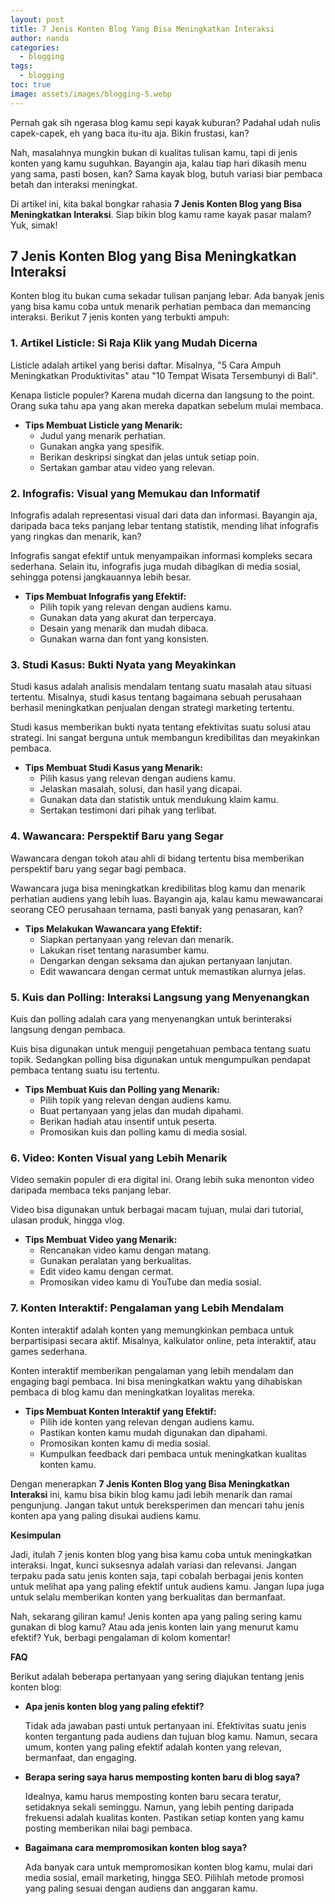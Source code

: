 ```yaml
---
layout: post
title: 7 Jenis Konten Blog Yang Bisa Meningkatkan Interaksi
author: nanda
categories:
  - blogging
tags:
  - blogging
toc: true
image: assets/images/blogging-5.webp
---
```



Pernah gak sih ngerasa blog kamu sepi kayak kuburan? Padahal udah nulis capek-capek, eh yang baca itu-itu aja. Bikin frustasi, kan?

Nah, masalahnya mungkin bukan di kualitas tulisan kamu, tapi di jenis konten yang kamu suguhkan. Bayangin aja, kalau tiap hari dikasih menu yang sama, pasti bosen, kan? Sama kayak blog, butuh variasi biar pembaca betah dan interaksi meningkat.

Di artikel ini, kita bakal bongkar rahasia **7 Jenis Konten Blog yang Bisa Meningkatkan Interaksi**. Siap bikin blog kamu rame kayak pasar malam? Yuk, simak!

## 7 Jenis Konten Blog yang Bisa Meningkatkan Interaksi

Konten blog itu bukan cuma sekadar tulisan panjang lebar. Ada banyak jenis yang bisa kamu coba untuk menarik perhatian pembaca dan memancing interaksi. Berikut 7 jenis konten yang terbukti ampuh:

### 1\. Artikel Listicle: Si Raja Klik yang Mudah Dicerna

Listicle adalah artikel yang berisi daftar. Misalnya, "5 Cara Ampuh Meningkatkan Produktivitas" atau "10 Tempat Wisata Tersembunyi di Bali".

Kenapa listicle populer? Karena mudah dicerna dan langsung to the point. Orang suka tahu apa yang akan mereka dapatkan sebelum mulai membaca.

- **Tips Membuat Listicle yang Menarik:**
    - Judul yang menarik perhatian.
    - Gunakan angka yang spesifik.
    - Berikan deskripsi singkat dan jelas untuk setiap poin.
    - Sertakan gambar atau video yang relevan.

### 2\. Infografis: Visual yang Memukau dan Informatif

Infografis adalah representasi visual dari data dan informasi. Bayangin aja, daripada baca teks panjang lebar tentang statistik, mending lihat infografis yang ringkas dan menarik, kan?

Infografis sangat efektif untuk menyampaikan informasi kompleks secara sederhana. Selain itu, infografis juga mudah dibagikan di media sosial, sehingga potensi jangkauannya lebih besar.

- **Tips Membuat Infografis yang Efektif:**
    - Pilih topik yang relevan dengan audiens kamu.
    - Gunakan data yang akurat dan terpercaya.
    - Desain yang menarik dan mudah dibaca.
    - Gunakan warna dan font yang konsisten.

### 3\. Studi Kasus: Bukti Nyata yang Meyakinkan

Studi kasus adalah analisis mendalam tentang suatu masalah atau situasi tertentu. Misalnya, studi kasus tentang bagaimana sebuah perusahaan berhasil meningkatkan penjualan dengan strategi marketing tertentu.

Studi kasus memberikan bukti nyata tentang efektivitas suatu solusi atau strategi. Ini sangat berguna untuk membangun kredibilitas dan meyakinkan pembaca.

- **Tips Membuat Studi Kasus yang Menarik:**
    - Pilih kasus yang relevan dengan audiens kamu.
    - Jelaskan masalah, solusi, dan hasil yang dicapai.
    - Gunakan data dan statistik untuk mendukung klaim kamu.
    - Sertakan testimoni dari pihak yang terlibat.

### 4\. Wawancara: Perspektif Baru yang Segar

Wawancara dengan tokoh atau ahli di bidang tertentu bisa memberikan perspektif baru yang segar bagi pembaca.

Wawancara juga bisa meningkatkan kredibilitas blog kamu dan menarik perhatian audiens yang lebih luas. Bayangin aja, kalau kamu mewawancarai seorang CEO perusahaan ternama, pasti banyak yang penasaran, kan?

- **Tips Melakukan Wawancara yang Efektif:**
    - Siapkan pertanyaan yang relevan dan menarik.
    - Lakukan riset tentang narasumber kamu.
    - Dengarkan dengan seksama dan ajukan pertanyaan lanjutan.
    - Edit wawancara dengan cermat untuk memastikan alurnya jelas.

### 5\. Kuis dan Polling: Interaksi Langsung yang Menyenangkan

Kuis dan polling adalah cara yang menyenangkan untuk berinteraksi langsung dengan pembaca.

Kuis bisa digunakan untuk menguji pengetahuan pembaca tentang suatu topik. Sedangkan polling bisa digunakan untuk mengumpulkan pendapat pembaca tentang suatu isu tertentu.

- **Tips Membuat Kuis dan Polling yang Menarik:**
    - Pilih topik yang relevan dengan audiens kamu.
    - Buat pertanyaan yang jelas dan mudah dipahami.
    - Berikan hadiah atau insentif untuk peserta.
    - Promosikan kuis dan polling kamu di media sosial.

### 6\. Video: Konten Visual yang Lebih Menarik

Video semakin populer di era digital ini. Orang lebih suka menonton video daripada membaca teks panjang lebar.

Video bisa digunakan untuk berbagai macam tujuan, mulai dari tutorial, ulasan produk, hingga vlog.

- **Tips Membuat Video yang Menarik:**
    - Rencanakan video kamu dengan matang.
    - Gunakan peralatan yang berkualitas.
    - Edit video kamu dengan cermat.
    - Promosikan video kamu di YouTube dan media sosial.

### 7\. Konten Interaktif: Pengalaman yang Lebih Mendalam

Konten interaktif adalah konten yang memungkinkan pembaca untuk berpartisipasi secara aktif. Misalnya, kalkulator online, peta interaktif, atau games sederhana.

Konten interaktif memberikan pengalaman yang lebih mendalam dan engaging bagi pembaca. Ini bisa meningkatkan waktu yang dihabiskan pembaca di blog kamu dan meningkatkan loyalitas mereka.

- **Tips Membuat Konten Interaktif yang Efektif:**
    - Pilih ide konten yang relevan dengan audiens kamu.
    - Pastikan konten kamu mudah digunakan dan dipahami.
    - Promosikan konten kamu di media sosial.
    - Kumpulkan feedback dari pembaca untuk meningkatkan kualitas konten kamu.

Dengan menerapkan **7 Jenis Konten Blog yang Bisa Meningkatkan Interaksi** ini, kamu bisa bikin blog kamu jadi lebih menarik dan ramai pengunjung. Jangan takut untuk bereksperimen dan mencari tahu jenis konten apa yang paling disukai audiens kamu.

**Kesimpulan**

Jadi, itulah 7 jenis konten blog yang bisa kamu coba untuk meningkatkan interaksi. Ingat, kunci suksesnya adalah variasi dan relevansi. Jangan terpaku pada satu jenis konten saja, tapi cobalah berbagai jenis konten untuk melihat apa yang paling efektif untuk audiens kamu. Jangan lupa juga untuk selalu memberikan konten yang berkualitas dan bermanfaat.

Nah, sekarang giliran kamu! Jenis konten apa yang paling sering kamu gunakan di blog kamu? Atau ada jenis konten lain yang menurut kamu efektif? Yuk, berbagi pengalaman di kolom komentar!

**FAQ**

Berikut adalah beberapa pertanyaan yang sering diajukan tentang jenis konten blog:

- **Apa jenis konten blog yang paling efektif?**
    
    Tidak ada jawaban pasti untuk pertanyaan ini. Efektivitas suatu jenis konten tergantung pada audiens dan tujuan blog kamu. Namun, secara umum, konten yang paling efektif adalah konten yang relevan, bermanfaat, dan engaging.
    
- **Berapa sering saya harus memposting konten baru di blog saya?**
    
    Idealnya, kamu harus memposting konten baru secara teratur, setidaknya sekali seminggu. Namun, yang lebih penting daripada frekuensi adalah kualitas konten. Pastikan setiap konten yang kamu posting memberikan nilai bagi pembaca.
    
- **Bagaimana cara mempromosikan konten blog saya?**
    
    Ada banyak cara untuk mempromosikan konten blog kamu, mulai dari media sosial, email marketing, hingga SEO. Pilihlah metode promosi yang paling sesuai dengan audiens dan anggaran kamu.
